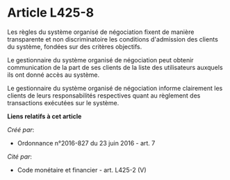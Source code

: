 # Article L425-8

Les règles du système organisé de négociation fixent de manière transparente et non discriminatoire les conditions
d'admission des clients du système, fondées sur des critères objectifs. 

Le gestionnaire du système organisé de négociation peut obtenir communication de la part de ses clients de la liste des
utilisateurs auxquels ils ont donné accès au système. 

Le gestionnaire du système organisé de négociation informe clairement les clients de leurs responsabilités respectives quant
au règlement des transactions exécutées sur le système.

**Liens relatifs à cet article**

_Créé par_:

  - Ordonnance n°2016-827 du 23 juin 2016 - art. 7

_Cité par_:

  - Code monétaire et financier - art. L425-2 (V)

